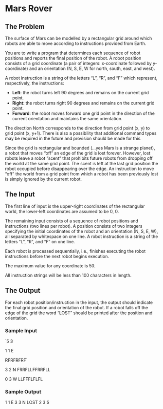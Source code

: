 # Mars Rover

## The Problem

The surface of Mars can be modelled by a rectangular grid around which robots are able to move according to instructions
provided from Earth.

You are to write a program that determines each sequence of robot positions and reports the final position of the robot.
A robot position consists of a grid coordinate (a pair of integers: x-coordinate followed by y-coordinate) and an
orientation (N, S, E, W for north, south, east, and west).

A robot instruction is a string of the letters “L”, “R”, and “F” which represent, respectively, the instructions:

* **Left**: the robot turns left 90 degrees and remains on the current grid point.
* **Right**: the robot turns right 90 degrees and remains on the current grid point.
* **Forward**: the robot moves forward one grid point in the direction of the current orientation and maintains the same
  orientation.

The direction North corresponds to the direction from grid point (x, y) to grid point (x, y+1). There is also a
possibility that additional command types may be required in the future and provision should be made for this.

Since the grid is rectangular and bounded (...yes Mars is a strange planet), a robot that moves “off” an edge of the
grid is lost forever. However, lost robots leave a robot “scent” that prohibits future robots from dropping off the
world at the same grid point. The scent is left at the last grid position the robot occupied before disappearing over
the edge. An instruction to move “off” the world from a grid point from which a robot has been previously lost is simply
ignored by the current robot.

## The Input

The first line of input is the upper-right coordinates of the rectangular world, the lower-left coordinates are assumed
to be 0, 0.

The remaining input consists of a sequence of robot positions and instructions (two lines per robot). A position
consists of two integers specifying the initial coordinates of the robot and an orientation (N, S, E, W), all separated
by whitespace on one line. A robot instruction is a string of the letters “L”, “R”, and “F” on one line.

Each robot is processed sequentially, i.e., finishes executing the robot instructions before the next robot begins
execution.

The maximum value for any coordinate is 50.

All instruction strings will be less than 100 characters in length.

## The Output

For each robot position/instruction in the input, the output should indicate the final grid position and orientation of
the robot. If a robot falls off the edge of the grid the word “LOST” should be printed after the position and
orientation.

### Sample Input

`5 3

1 1 E

RFRFRFRF`

3 2 N FRRFLLFFRRFLL

0 3 W LLFFFLFLFL

### Sample Output

1 1 E 3 3 N LOST 2 3 S